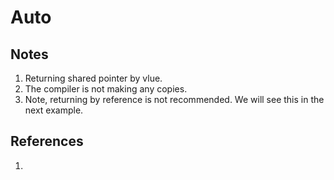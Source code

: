 # Auto

## Notes
1. Returning shared pointer by vlue. 
2. The compiler is not making any copies.
3. Note, returning by reference is not recommended. We will see this in the next example. 

## References

1. 

